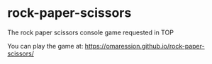 # rock-paper-scissors #

The rock paper scissors console game requested in TOP

You can play the game at: https://omaression.github.io/rock-paper-scissors/